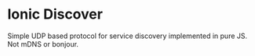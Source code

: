 # Ionic Discover

Simple UDP based protocol for service discovery implemented in pure JS. Not mDNS or bonjour.
